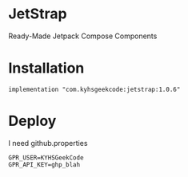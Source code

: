 # JetStrap
Ready-Made Jetpack Compose Components

# Installation
```
implementation "com.kyhsgeekcode:jetstrap:1.0.6"
```

# Deploy
I need github.properties
```
GPR_USER=KYHSGeekCode
GPR_API_KEY=ghp_blah
```
